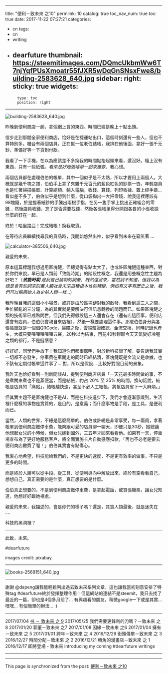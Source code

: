 
---
title: "便利－致未來 之10"
permlink: 10
catalog: true
toc_nav_num: true
toc: true
date: 2017-11-22 07:27:21
categories:
- cn
tags:
- cn
- writing
- dearfuture
thumbnail: https://steemitimages.com/DQmcUkbmWw6T7njYqfPUsXmoatr55fJXR5wDqGnSNsxFwe8/building-2583628_640.jpg
sidebar:
    right:
        sticky: true
widgets:
    -
        type: toc
        position: right
---


![building-2583628_640.jpg](https://steemitimages.com/DQmcUkbmWw6T7njYqfPUsXmoatr55fJXR5wDqGnSNsxFwe8/building-2583628_640.jpg)

昨晚到便利商店一趟，拿個網上買的東西。時間已經是晚上十點出頭。

信步走到那間全家便利商店，恰好是在捷運站出口，這個時刻還有一些人，但也不算特別多。櫃台有兩個店員，正在幫一位老伯結帳，我排在他後面，拿好一張千元鈔，準備好等一下貨到付款。

我看了一下手機，在以為應該差不多換我的時間點抬起頭來看，還沒好。檯上沒有東西，只有一些紙張。*看來是好幾張帳單一起來繳款*，我心想。

兩個店員都在處理伯伯的帳單，其中一個似乎是不太熟，所以才要用上兩個人。大概就是幾千塊之譜，伯伯手上拿了夾雜千元百元的藍色紅色的鈔票一沓。年輕店員也是忙著掃描帳單、計算總額、輸入電腦，收錢、算錢、列印收據、蓋上經手章... 看似差不多了，伯伯似乎是想到什麼，從口袋掏出一大把零錢，說我這裡應該有98塊錢，於是握著紙鈔的手騰出兩根手指，在另一隻手掌上挑出正確組合的零錢... 然後店員收錢，忘了是否還要找錢，然後各張帳單得分開跟各自的小張收據什麼的釘在一起。

終於！哈里路亞！完成結帳！換我取貨。

在等待店員繼續找尋我的貨品時，我開始悠然出神，似乎看到未來在竊笑著 ...

![calculator-385506_640.jpg](https://steemitimages.com/DQmfT3ub3JP9zPF9bJeeViE1LiE7rGdUnNuMiiMAi6Ua9iv/calculator-385506_640.jpg)

親愛的未來，

原本這篇標題我想過用區塊鏈，但總覺得有點太大了，也或許區塊鏈這種東西，對於你們來說，早已是人類前「致能時期」的階段性概念，我還是用些概念性主題為好吧？（***致能時期*** *是我自己發明的詞彙，既然還沒來，當然我不知道，但我以為總是會有些詞來刻畫人類社會未來這種根本性的轉變，例如有文字有歷史之後，我們可以稱原始人為史前人類一樣*...）

我昨晚目睹的這個小小場景，或許是由於區塊鏈對我的啟發，我看到這三人之間，手忙腳亂的三分鐘，為的其實就是要解決可信訊息轉換的問題而已。如果區塊鏈之類的技術早已成熟問世，但我們先得假設這三人還會存在（還有店這回事，便利店還會有店員，伯伯仍會親自來店裡），然後一樣要處理這件事。那麼伯伯身分與各張帳單就是一個個QRCode，掃瞄之後，雲端驗證確認，金流交換，同時記錄也產生，大概只要嗶嗶嗶嗶嗶五聲，20秒以內結束，再花40秒聊聊今天天氣變好冷喔之類的都行，不是挺愜意？

好好好，同學們手放下！我知道你們都很聰明，對於新科技很了解，要告訴我其實一切都不必發生，停車費在車開走的同時已經結清，區塊鏈既是金流又是收據，也不該有定期付帳單這件事了... 對，所以是假設... 比較好對照目前的景象。

我昨天也恰好看到一則新聞談AI，提到便利商店店員「一天花最多時間做的事，不是煮關東煮也不是蒸便當，而是結帳，約占 20% 至 25% 的時間。換句話說，結帳是店員的「痛點」，結帳越快速，甚至不必人工結帳，將幫店員省下一大麻煩。」

但其實主題不是區塊鏈也不是AI，而是在科技進步下，我們才會逐漸意識到，生活裡什麼樣的事物是實質的，是目的，是意義；而什麼事物是手段，是工具，是便利而已。

當然，人類的世界，不總是這麼簡單的。伯伯或許總是非常享受，每一兩周，拿著帳單到便利商店繳停車費，能夠跟可愛的店員聊一聊天，即便只是30秒，她總讓他想起女兒的小時候，但女兒嫁到國外，三五年才回來看看他。如果有一天，停車場宣布為了更好地服務客戶，將全面實施卡片自動感應扣款，「再也不必老是要去便利商店繳費了喔！」伯伯其實會有點傷心。

我衷心地希望，科技能給我們的，不是更快的速度，不是更有效率的做事，不只是更多的時間。

而是終於人類可以從手段、從工具、從便利導向中解放出來，終於有空看看自己，想想自己，真正需要的是什麼，真正想要的是什麼。

伯伯真正想要的，不是到便利商店繳停車費，是拿起電話，或買張機票，讓女兒知道，他想好好跟她相處。


親愛的未來，我描述的，會是你們的樣子嗎？還是，其實人類最後，就是迷失在 ....

科技的黑洞裡？

****

此致，未來。

#dearfuture

images credit: pixabay.  

****
![books-2568151_640.jpg](https://steemitimages.com/DQmWgJHWR8mDUwRVxafLPhNpoAdFrWMw95JLcdFFYeDk9mR/books-2568151_640.jpg)
*****

謝謝 @dapeng讓我能輕鬆列出過去致未來系列文章，這也讓我當初刻意安排了特殊tag #dearfuture終於發揮整理作用！但這網站的連結不是steemit，我只去找了最近的一篇，卻也是4個多月前了... 有興趣看的朋友，稍微google一下或是其實... 嘿嘿... 有個簡單的辦法... :)
*****
2017/07/04 [书 － 致未來 之 9](https://steemit.com/cn/@deanliu/9)
2017/05/25 我們需要更鋒利的刀嗎？－致未來 之 8
2017/01/20 郭董－致未來 之7
2017/01/08 因緣－致未來 之6
2017/01/04 擁有－致未來 之 5
2017/01/01 跨年－致未來 之 4
2016/12/29 街頭傳單－致未來 之 3
2016/12/27 時間分配－致未來 之 2
2016/12/21 轉角的漫畫店－致未來 之 1
2016/12/17 即將登場 - 致未來 introducing my coming #dearfuture writings
*****

- - -

This page is synchronized from the post: [便利－致未來 之10](https://steemit.com/@deanliu/10)
